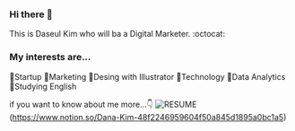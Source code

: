### Hi there 👋

This is Daseul Kim who will ba a Digital Marketer. :octocat:

### My interests are...
:hatching_chick:Startup
:mag_right:Marketing
:balloon:Desing with Illustrator
:iphone:Technology
:file_folder:Data Analytics
:ledger:Studying English


if you want to know about me more...:point_down:
![RESUME](https://img.shields.io/badge/-RESUME-c079e5)(https://www.notion.so/Dana-Kim-48f2246959604f50a845d1895a0bc1a5)

<!--
**Daseul-Kim/Daseul-Kim** is a ✨ _special_ ✨ repository because its `README.md` (this file) appears on your GitHub profile.

Here are some ideas to get you started:

- 🔭 I’m currently working on ...
- 🌱 I’m currently learning ...
- 👯 I’m looking to collaborate on ...
- 🤔 I’m looking for help with ...
- 💬 Ask me about ...
- 📫 How to reach me: ...
- 😄 Pronouns: ...
- ⚡ Fun fact: ...
-->
